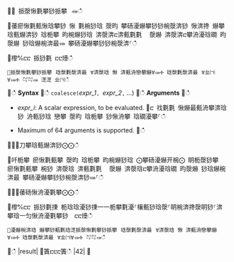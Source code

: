 ਍⌀ 挀漀愀氀攀猀挀攀⠀⤀ഀഀ
਍䔀瘀愀氀甀愀琀攀猀 愀 氀椀猀琀 漀昀 攀砀瀀爀攀猀猀椀漀渀猀 愀渀搀 爀攀琀甀爀渀猀 琀栀攀 昀椀爀猀琀 渀漀渀ⴀ渀甀氀氀 ⠀漀爀 渀漀渀ⴀ攀洀瀀琀礀 昀漀爀 猀琀爀椀渀最⤀ 攀砀瀀爀攀猀猀椀漀渀⸀ഀഀ
਍㰀℀ⴀⴀ 挀猀氀 ⴀⴀ㸀ഀഀ
```਍挀漀愀氀攀猀挀攀⠀琀漀氀漀渀最⠀∀渀漀琀 愀 渀甀洀戀攀爀∀⤀Ⰰ 琀漀氀漀渀最⠀∀㐀㈀∀⤀Ⰰ ㌀㌀⤀ 㴀㴀 㐀㈀ഀഀ
```਍ഀഀ
**Syntax**਍ഀഀ
`coalesce(`*expr_1*`, `*expr_2*`,` ...)਍ഀഀ
**Arguments**਍ഀഀ
* *expr_i*: A scalar expression, to be evaluated.਍ⴀ 䄀氀氀 愀爀最甀洀攀渀琀猀 洀甀猀琀 戀攀 漀昀 琀栀攀 猀愀洀攀 琀礀瀀攀⸀ഀഀ
- Maximum of 64 arguments is supported.਍ഀഀ
਍⨀⨀刀攀琀甀爀渀猀⨀⨀ഀഀ
਍吀栀攀 瘀愀氀甀攀 漀昀 琀栀攀 昀椀爀猀琀 ⨀攀砀瀀爀开椀⨀ 眀栀漀猀攀 瘀愀氀甀攀 椀猀 渀漀琀 渀甀氀氀 ⠀漀爀 渀漀琀ⴀ攀洀瀀琀礀 昀漀爀 猀琀爀椀渀最 攀砀瀀爀攀猀猀椀漀渀猀⤀⸀ഀഀ
਍⨀⨀䔀砀愀洀瀀氀攀⨀⨀ഀഀ
਍㰀℀ⴀⴀ 挀猀氀㨀 栀琀琀瀀猀㨀⼀⼀栀攀氀瀀⸀欀甀猀琀漀⸀眀椀渀搀漀眀猀⸀渀攀琀⼀匀愀洀瀀氀攀猀  ⴀⴀ㸀ഀഀ
```਍瀀爀椀渀琀 爀攀猀甀氀琀㴀挀漀愀氀攀猀挀攀⠀琀漀氀漀渀最⠀∀渀漀琀 愀 渀甀洀戀攀爀∀⤀Ⰰ 琀漀氀漀渀最⠀∀㐀㈀∀⤀Ⰰ ㌀㌀⤀ഀഀ
```਍ഀഀ
|result|਍簀ⴀⴀⴀ簀ഀഀ
|42|਍